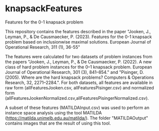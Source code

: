 # knapsackFeatures
Features for the 0-1 knapsack problem

This repository contains the features described in the paper "Jooken, J., Leyman, P., & De Causmaecker, P. (2023). Features for the 0-1 knapsack problem based on inclusionwise maximal solutions. European Journal of Operational Research, 311 (1), 36-55"

The features were calculated for two datasets of problem instances from the papers "Jooken, J., Leyman, P., & De Causmaecker, P. (2022). A new class of hard problem instances for the 0–1 knapsack problem. European Journal of Operational Research, 301 (3), 841–854." and "Pisinger, D. (2005). Where are the hard knapsack problems? Computers & Operations Research, 32, 2271–2284.". For both datasets, all features are available in raw form (allFeaturesJooken.csv, allFeaturesPisinger.csv) and normalized form (allFeaturesJookenNormalized.csv,allFeaturesPisingerNormalized.csv).

A subset of these features (MATILDAInput.csv) was used to perform an instance space analysis using the tool MATILDA (https://matilda.unimelb.edu.au/matilda/). The folder "MATILDAOutput" contains images that are the result of using this tool.
